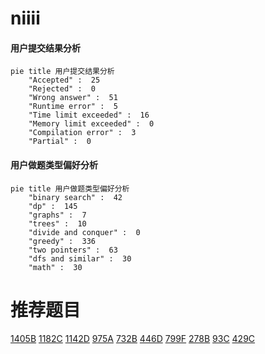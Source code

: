 # niiii

<!-- tabs:start -->



#### **用户提交结果分析**

```mermaid
pie title 用户提交结果分析
    "Accepted" :  25
    "Rejected" :  0
    "Wrong answer" :  51
    "Runtime error" :  5
    "Time limit exceeded" :  16
    "Memory limit exceeded" :  0
    "Compilation error" :  3
    "Partial" :  0
```

#### **用户做题类型偏好分析**

```mermaid
pie title 用户做题类型偏好分析
    "binary search" :  42
    "dp" :  145
    "graphs" :  7
    "trees" :  10
    "divide and conquer" :  0
    "greedy" :  336
    "two pointers" :  63
    "dfs and similar" :  30
    "math" :  30
```



<!-- tabs:end -->
# 推荐题目
[1405B](https://codeforces.com/contest/1405/problem/B)
[1182C](https://codeforces.com/contest/1182/problem/C)
[1142D](https://codeforces.com/contest/1142/problem/D)
[975A](https://codeforces.com/contest/975/problem/A)
[732B](https://codeforces.com/contest/732/problem/B)
[446D](https://codeforces.com/contest/446/problem/D)
[799F](https://codeforces.com/contest/799/problem/F)
[278B](https://codeforces.com/contest/278/problem/B)
[93C](https://codeforces.com/contest/93/problem/C)
[429C](https://codeforces.com/contest/429/problem/C)
